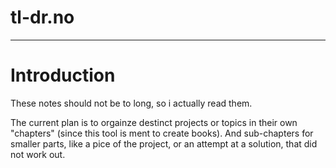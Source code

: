 # tl-dr.no
---

# Introduction
These notes should not be to long, so i actually read them.

The current plan is to orgainze destinct projects or topics in their own "chapters" (since this tool is ment to create books).
And sub-chapters for smaller parts, like a pice of the project, or an attempt at a solution, that did not work out.
